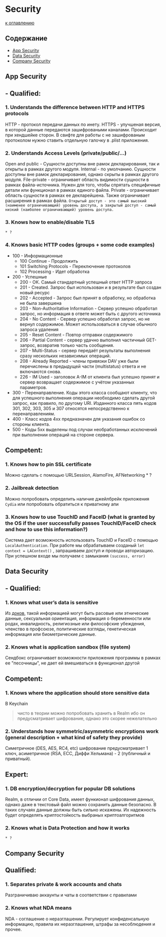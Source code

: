 # Security

[к оглавлению](./README.md)

## Содержание

- [App Security](./Security.md#app-security)
- [Data Security](./Security.md#data-security)
- [Company Security](./Security.md#company-security)


## <a id="app-security"></a> App Security

## - Qualified:
### 1. Understands the difference between HTTP and HTTPS protocols

HTTP - протокол передачи данных по инету. HTTPS - улучшеная версия, в которой данные передаются зашифроваными каналами. Происходит при хендшейке сторон. В свифте для работы с не зашифрованым протоколом нужно ставить отдельную галочку в .plist приложения.

### 2. Understands Access Levels (private/public/…)

Open and public - Сущности доступны вне рамок декларирования, так и открыты в рамках другого модуля.
Internal - по умолчанию. Сущности доступны вне рамок декларирования, однако скрыты в рамках другого модуля.
File-private - ограничивает область видимости сущности в рамках файла-источника. Нужен для того, чтобы спрятать специфичные детали или функционал в рамках единого файла.
Private - ограничивает область сущности в рамках ее декларейшена. Также ограничивает расширения в рамках файла.
`Открытый доступ - это самый высокий (наименее ограничивающий) уровень доступа, а закрытый доступ - самый низкий (наиболее ограничивающий) уровень доступа.`

### 3. Knows how to enable/disable TLS
    * ?
### 4. Knows basic HTTP codes (groups + some code examples)
- 100 - Информационные
    - 100 Continue - Продолжить
    - 101 Switching Protocols - Переключение протоколов
    - 102 Processing - Идет обработка
- 200 - Успешные
    - 200 - ОК. Самый стандартный успешный ответ HTTP запроса
    - 201 - Created. Запрос был использован и в результате был создан новый ресурс
    - 202 - Accepted - Запрос был принят в обработку, но обработка не была завершена
    - 203 - Non-Authoritative Information - Сервер успешно обработал запрос, но информация в ответе может быть с другого источника
    - 204 - No Content - Сервер успешно обработал запрос, но не вернул содержимое. Может использоваться в случае обычного запроса удаления
    - 205 - Reset Content - Повтор отправки содержимого
    - 206 - Partial Content - сервер удачно выполнил  частичный GET-запрос, возвратив только часть сообщения.
    - 207 - Multi-Status - сервер передаёт результаты выполнения сразу нескольких независимых операций.
    - 208 - Already Reported - члены привязки DAV уже были перечислены в предыдущей части (multistatus) ответа и не включаются снова.
    - 226 - IM Used - заголовок A-IM от клиента был успешно принят и сервер возвращает содержимое с учётом указанных параметров.
- 300 - Перенаправление. Коды этого класса сообщают клиенту, что для успешного выполнения операции необходимо сделать другой запрос, как правило, по другому URI. Изданного класса пять кодов 301, 302, 303, 305 и 307 относятся непосредственно к перенаправлениям.
- 400 - Класс кодов 4xx предназначен для указания ошибок со стороны клиента.
- 500 - Коды 5xx выделены под случаи необработанных исключений при выполнении операций на стороне сервера.

## Competent:
### 1. Knows how to pin SSL certificate
Можно сделать с помощью URLSession, AlamoFire, AFNetworking
    * ?
    
### 2. Jailbreak detection
Можно попробовать определить наличие джейлбрейк приложения `Cydia` или попробовать обратиться к приватному апи

### 3. Knows how to use TouchID and FaceID (what is granted by the OS if the user successfully passes TouchID/FaceID check and how to use this information?)
Система дает возможность использовать TouchID и FaceID с помощью `LocalAuthentication`. При работе мы обрабатываем созданый `let context = LAContext()` , запрашиваем доступ и проводи авторизацию. При успешном входе мы получаем с замыкания `(success, error)`

## <a id="data-security"></a> Data Security

## - Qualified:
### 1. Knows what user’s data is sensitive
Из [доков](https://developer.apple.com/app-store/app-privacy-details/#:~:text=Approximate%20Location%20Services-,Sensitive%20Info,-Sensitive%20Info), такой информацией могут быть расовые или этнические данные, сексуальная ориентация, информация о беременности или родах, инвалидность, религиозные или философские убеждения, членство в профсоюзе, политические взгляды, генетическая информация или биометрические данные.

### 2. Knows what is application sandbox (file system)
Сендбокс ограничивает возможности приложения программы в рамках ее "песочницы", не дает ей вмешиваться в функционал другой

## Competent:
### 1. Knows where the application should store sensitive data
В Keychain
> чисто в теории можно попробовать хранить в Realm ибо он предусматривает шифрование, однако это скорее нежелательно

### 2. Understands how symmetric/asymmetric encryptions work (general description + what kind of safety they provide)
Симетричное (DES, AES, RC4, etc) шифрование предусматривает 1 ключ, асиметричное (RSA, ECC, Диффи Хельмана) - 2 (публичный и приватный). 

## Expert:
### 1. DB encryption/decryption for popular DB solutions
Realm, в отличии от Core Data, имеет функионал шифрования данных, однако даже в текстовый файл можно сохранить данные безопасно. В таких случаях данные должны быть сильно искажены. Их надежность будет определять криптостойкость выбраных криптоалгоритмов

### 2. Knows what is Data Protection and how it works
    * ?

## <a id="company-security"></a> Company Security

## Qualified:
### 1. Separates private & work accounts and chats
Разграничиваю аккаунты и чаты в соответствии с правилами

### 2. Knows what NDA means
NDA - соглашение о неразглашении. Регулирует конфиденсальную информацию, правила их неразглашения, штрафы за несоблюдения и прочее.
